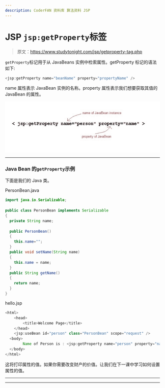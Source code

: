 ```yaml
---
description: CoderFAN 资料库 算法资料 JSP
---
```


# JSP `jsp:getProperty`标签

> 原文：<https://www.studytonight.com/jsp/getproperty-tag.php>

`getProperty`标记用于从 JavaBeans 实例中检索属性。getProperty 标记的语法如下:

```java
<jsp:getProperty name="beanName" property="propertyName" /> 
```

name 属性表示 JavaBean 实例的名称。property 属性表示我们想要获取其值的 JavaBean 的属性。

![getProperty Tag](img/210ed0313b308196ea73d965f3e45457.png)

* * *

### Java Bean 的`getProperty`示例

下面是我们的 Java 类。

PersonBean.java

```java
import java.io.Serializable;

public class PersonBean implements Serializable
{
  private String name;

  public PersonBean()
  {
    this.name="";
  }
  public void setName(String name)
  {
    this.name = name;
  }
  public String getName()
  {
    return name;
  }
} 
```

hello.jsp

```java
<html>
    <head>
        <title>Welcome Page</title>
    </head>
    <jsp:useBean id="person" class="PersonBean" scope="request" />
  <body>
        Name of Person is : <jsp:getProperty name="person" property="name" />
  </body>
</html> 
```

这将打印属性的值。如果你需要改变财产的价值。让我们在下一课中学习如何设置属性的值。

* * *

* * *